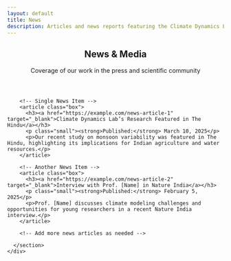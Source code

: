 ```yaml
---
layout: default
title: News
description: Articles and news reports featuring the Climate Dynamics Lab at IIT Delhi.
---
```


<!-- Banner -->
<section id="banner">
  <header>
    <h2>News & Media</h2>
    <p>Coverage of our work in the press and scientific community</p>
  </header>
</section>

<!-- Main Content -->
<main id="main-content">
  <section class="wrapper style1">
    <div class="container">
      <section class="news-list">

        <!-- Single News Item -->
        <article class="box">
          <h3><a href="https://example.com/news-article-1" target="_blank">Climate Dynamics Lab’s Research Featured in The Hindu</a></h3>
          <p class="small"><strong>Published:</strong> March 10, 2025</p>
          <p>Our recent study on monsoon variability was featured in The Hindu, highlighting its implications for Indian agriculture and water resources.</p>
        </article>

        <!-- Another News Item -->
        <article class="box">
          <h3><a href="https://example.com/news-article-2" target="_blank">Interview with Prof. [Name] in Nature India</a></h3>
          <p class="small"><strong>Published:</strong> February 5, 2025</p>
          <p>Prof. [Name] discusses climate modeling challenges and opportunities for young researchers in a recent Nature India interview.</p>
        </article>

        <!-- Add more news articles as needed -->

      </section>
    </div>
  </section>
</main>
